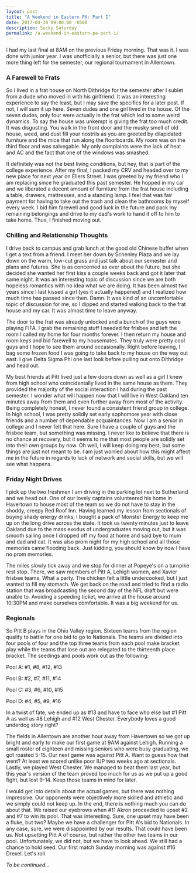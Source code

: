 ```yaml
---
layout: post
title: "A Weekend in Eastern PA: Part I"
date: 2017-04-30 09:00:00 -0500
description: Sucky Saturday.
permalink: /a-weekend-in-eastern-pa-part-i/
---
```


I had my last final at 8AM on the previous Friday morning. That was it. I was done with junior year. I was unofficially a senior, but there was just one more thing left for the semester, our regional tournament in Allentown.

### A Farewell to Frats

So I lived in a frat house on North Dithridge for the semester after I sublet from a dude who moved in with his girlfriend. It was an interesting experience to say the least, but I may save the specifics for a later post. If not, I will sum it up here. Seven dudes and one girl lived in the house. Of the seven dudes, only four were actually in the frat which led to some weird dynamics. To say the house was unkempt is giving the frat too much credit. It was disgusting. You walk in the front door and the musky smell of old house, weed, and dust fill your nostrils as you are greeted by dilapidated furniture and the mice that run along the floorboards. My room was on the third floor and was salvegable. My only complaints were the lack of heat and AC and the fact that one of the windows was smashed.

It definitely was not the best living conditions, but hey, that is part of the college experience. After my final, I packed my CRV and headed over to my new place for next year on Ellers Street. I was greeted by my friend who I am replacing since he graduated this past semester. He hopped in my car and we liberated a decent amount of furniture from the frat house including a table, drawers, mattresses, and a standing lamp. I feel that was fair payment for having to take out the trash and clean the bathrooms by myself every week. I bid him farewell and good luck in the future and pack my remaining belongings and drive to my dad's work to hand it off to him to take home. Thus, I finished moving out.

### Chilling and Relationship Thoughts

I drive back to campus and grab lunch at the good old Chinese buffet when I get a text from a friend. I meet her down by Schenley Plaza and we lay down on the warm, low-cut grass and just talk about our semester and plans and futures. She is as concerned as ever about the future, but she decided she wanted her first kiss a couple weeks back and got it later that same night. It was an interesting topic of discussion since we are both hopeless romantics with no idea what we are doing. It has been almost two years since I last kissed a girl (yes it actually happened) and I realized how much time has passed since then. Damn. It was kind of an uncomfortable topic of discussion for me, so I dipped and started walking back to the frat house and my car. It was almost time to leave anyway.

The door to the frat was already unlocked and a bunch of the guys were playing FIFA. I grab the remaining stuff I needed for frisbee and left the room I called my home for four months forever. I then return my house and room keys and bid farewell to my housemates. They truly were pretty cool guys and I hope to see them around occasionally. Right before leaving, I bag some frozen food I was going to take back to my house on the way out east. I give Delta Sigma Phi one last look before pulling out onto Dithridge and head out.

My best friends at Pitt lived just a few doors down as well as a girl I knew from high school who coincidentally lived in the same house as them. They provided the majority of the social interaction I had during the past semester. I wonder what will happen now that I will live in West Oakland ten minutes away from them and even further away from most of the activity. Being completely honest, I never found a consistent friend group in college. In high school, I was pretty solidly set early sophomore year with close friends and a number of dependable acquaintances. Now I am a senior in college and I never felt that here. Sure I have a couple of guys and the frisbee team, but something was missing. I never like to believe that there is no chance at recovery, but it seems to me that most people are solidly set into their own groups by now. Oh well, I will keep doing my best, but some things are just not meant to be. I am just worried about how this might affect me in the future in regards to lack of network and social skills, but we will see what happens.

### Friday Night Drives

I pick up the two freshmen I am driving in the parking lot next to Sutherland and we head out. One of our lovely captains volunteered his home in Havertown to house most of the team so we do not have to stay in the shoddy, creepy Red Roof Inn. Having learned my lesson from sectionals of buying shady energy drinks, I bought a pack of Monster Energy to keep me up on the long drive across the state. It took us twenty minutes just to leave Oakland due to the mass exodus of undergraduates moving out, but it was smooth sailing once I dropped off my food at home and said bye to mum and dad and cat. It was also prom night for my high school and all those memories came flooding back. Just kidding, you should know by now I have no prom memories.

The miles slowly tick away and we stop for dinner at Popeye's on a turnpike rest stop. There, we saw members of Pitt A, Lehigh women, and Xavier frisbee teams. What a party. The chicken felt a little undercooked, but I just wanted to fill my stomach. We get back on the road and tried to find a radio station that was broadcasting the second day of the NFL draft but were unable to. Avoiding a speeding ticket, we arrive at the house around 10:30PM and make ourselves comfortable. It was a big weekend for us.

### Regionals

So Pitt B plays in the Ohio Valley region. Sixteen teams from the region qualify to battle for one bid to go to Nationals. The teams are divided into four pools of four and the top three teams from each pool make bracket play while the teams that lose out are relegated to the thirteenth place bracket. The seedings and pools work out as the following:

Pool A: #1, #8, #12, #13

Pool B: #2, #7, #11, #14

Pool C: #3, #6, #10, #15

Pool D: #4, #5, #9, #16

In a twist of fate, we ended up as #13 and have to face who else but #1 Pitt A as well as #8 Lehigh and #12 West Chester. Everybody loves a good underdog story right?

The fields in Allentown are another hour away from Havertown so we got up bright and early to make our first game at 9AM against Lehigh. Running a small roster of eighteen and missing seniors who were busy graduating, we got roasted 5-15. Our next game was against Pitt A. Want to guess how that went? At least we scored unlike poor IUP two weeks ago at sectionals. Lastly, we played West Chester. We managed to beat them last year, but this year's version of the team proved too much for us as we put up a good fight, but lost 9-14. Keep those teams in mind for later.

I would get into details about the actual games, but there was nothing impressive. Our opponents were objectively more skilled and athletic and we simply could not keep up. In the end, there is nothing much you can do about that. We raised our eyebrows when #11 Akron proceeded to upset #2 and #7 to win its pool. That was interesting. Sure, one upset may have been a fluke, but two? Maybe we have a challenger for Pitt A's bid to Nationals. In any case, sure, we were disappointed by our results. That could have been us. Not upsetting Pitt A of course, but rather the other two teams in our pool. Unfortunately, we did not, but we have to look ahead. We still had a chance to hold seed. Our first match Sunday morning was against #16 Drexel. Let's roll.

*To be continued...*
